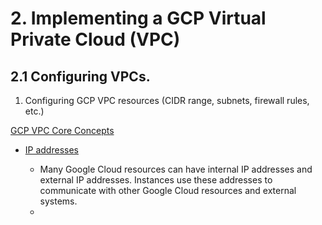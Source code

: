 # 2. Implementing a GCP Virtual Private Cloud (VPC)

## 2.1 Configuring VPCs.

1. Configuring GCP VPC resources (CIDR range, subnets, firewall rules, etc.)

 [GCP VPC Core Concepts](https://cloud.google.com/vpc/docs/concepts)

  * [IP addresses](https://cloud.google.com/compute/docs/ip-addresses)
  
    - Many Google Cloud resources can have internal IP addresses and external IP addresses. Instances use these addresses to communicate with other Google Cloud resources and external systems.
    - 
